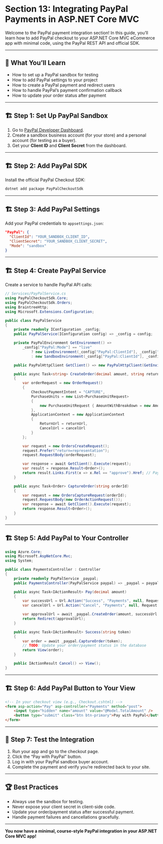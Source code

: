 # Section 13: Integrating PayPal Payments in ASP.NET Core MVC

Welcome to the PayPal payment integration section! In this guide, you’ll learn how to add PayPal checkout to your ASP.NET Core MVC eCommerce app with minimal code, using the PayPal REST API and official SDK.

---

## 🎯 What You’ll Learn

- How to set up a PayPal sandbox for testing
- How to add PayPal settings to your project
- How to create a PayPal payment and redirect users
- How to handle PayPal’s payment confirmation callback
- How to update your order status after payment

---

## 🏗️ Step 1: Set Up PayPal Sandbox

1. Go to [PayPal Developer Dashboard](https://developer.paypal.com/).
2. Create a sandbox business account (for your store) and a personal account (for testing as a buyer).
3. Get your **Client ID** and **Client Secret** from the dashboard.

---

## 🏗️ Step 2: Add PayPal SDK

Install the official PayPal Checkout SDK:

```bash
dotnet add package PayPalCheckoutSdk
```

---

## 🏗️ Step 3: Add PayPal Settings

Add your PayPal credentials to `appsettings.json`:

```json
"PayPal": {
  "ClientId": "YOUR_SANDBOX_CLIENT_ID",
  "ClientSecret": "YOUR_SANDBOX_CLIENT_SECRET",
  "Mode": "sandbox"
}
```

---

## 🏗️ Step 4: Create PayPal Service

Create a service to handle PayPal API calls:

```csharp
// Services/PayPalService.cs
using PayPalCheckoutSdk.Core;
using PayPalCheckoutSdk.Orders;
using BraintreeHttp;
using Microsoft.Extensions.Configuration;

public class PayPalService
{
    private readonly IConfiguration _config;
    public PayPalService(IConfiguration config) => _config = config;

    private PayPalEnvironment GetEnvironment() =>
        _config["PayPal:Mode"] == "live"
            ? new LiveEnvironment(_config["PayPal:ClientId"], _config["PayPal:ClientSecret"])
            : new SandboxEnvironment(_config["PayPal:ClientId"], _config["PayPal:ClientSecret"]);

    public PayPalHttpClient GetClient() => new PayPalHttpClient(GetEnvironment());

    public async Task<string> CreateOrder(decimal amount, string returnUrl, string cancelUrl)
    {
        var orderRequest = new OrderRequest()
        {
            CheckoutPaymentIntent = "CAPTURE",
            PurchaseUnits = new List<PurchaseUnitRequest>
            {
                new PurchaseUnitRequest { AmountWithBreakdown = new AmountWithBreakdown { CurrencyCode = "USD", Value = amount.ToString("F2") } }
            },
            ApplicationContext = new ApplicationContext
            {
                ReturnUrl = returnUrl,
                CancelUrl = cancelUrl
            }
        };

        var request = new OrdersCreateRequest();
        request.Prefer("return=representation");
        request.RequestBody(orderRequest);

        var response = await GetClient().Execute(request);
        var result = response.Result<Order>();
        return result.Links.First(x => x.Rel == "approve").Href; // PayPal approval URL
    }

    public async Task<Order> CaptureOrder(string orderId)
    {
        var request = new OrdersCaptureRequest(orderId);
        request.RequestBody(new OrderActionRequest());
        var response = await GetClient().Execute(request);
        return response.Result<Order>();
    }
}
```

---

## 🏗️ Step 5: Add PayPal to Your Controller

```csharp
using Azure.Core;
using Microsoft.AspNetCore.Mvc;
using System;

public class PaymentsController : Controller
{
    private readonly PayPalService _paypal;
    public PaymentsController(PayPalService paypal) => _paypal = paypal;

    public async Task<IActionResult> Pay(decimal amount)
    {
        var successUrl = Url.Action("Success", "Payments", null, Request.Scheme) ?? throw new InvalidOperationException("Success URL cannot be null.");
        var cancelUrl = Url.Action("Cancel", "Payments", null, Request.Scheme) ?? throw new InvalidOperationException("Cancel URL cannot be null.");

        var approvalUrl = await _paypal.CreateOrder(amount, successUrl, cancelUrl);
        return Redirect(approvalUrl);
    }

    public async Task<IActionResult> Success(string token)
    {
        var order = await _paypal.CaptureOrder(token);
        // TODO: Update your order/payment status in the database
        return View(order);
    }

    public IActionResult Cancel() => View();
}
```

---

## 🏗️ Step 6: Add PayPal Button to Your View

```html
<!-- In your checkout view (e.g., Checkout.cshtml) -->
<form asp-action="Pay" asp-controller="Payments" method="post">
    <input type="hidden" name="amount" value="@Model.TotalAmount" />
    <button type="submit" class="btn btn-primary">Pay with PayPal</button>
</form>
```

---

## 🧪 Step 7: Test the Integration

1. Run your app and go to the checkout page.
2. Click the “Pay with PayPal” button.
3. Log in with your PayPal sandbox buyer account.
4. Complete the payment and verify you’re redirected back to your site.

---

## 🏆 Best Practices

- Always use the sandbox for testing.
- Never expose your client secret in client-side code.
- Update your order/payment status after successful payment.
- Handle payment failures and cancellations gracefully.

---

**You now have a minimal, course-style PayPal integration in your ASP.NET Core MVC app!**

